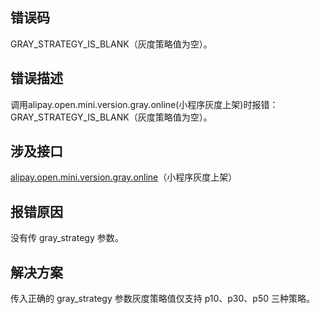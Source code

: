 ## 错误码
GRAY_STRATEGY_IS_BLANK（灰度策略值为空）。

## 错误描述
调用alipay.open.mini.version.gray.online(小程序灰度上架)时报错：GRAY_STRATEGY_IS_BLANK（灰度策略值为空）。

## 涉及接口
[alipay.open.mini.version.gray.online](https://opendocs.alipay.com/mini/03l3ev)（小程序灰度上架）

## 报错原因
没有传 gray_strategy 参数。

## 解决方案
传入正确的 gray_strategy 参数灰度策略值仅支持 p10、p30、p50 三种策略。
